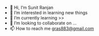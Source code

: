 - 👋 Hi, I’m Sunit Ranjan
- 👀 I’m interested in learning new things
- 🌱 I’m currently learning >>
- 💞️ I’m looking to collaborate on ...
- 📫 How to reach me gras883@gmail.com

<!---
gras883/gras883 is a ✨ special ✨ repository because its `README.md` (this file) appears on your GitHub profile.
You can click the Preview link to take a look at your changes.
--->
